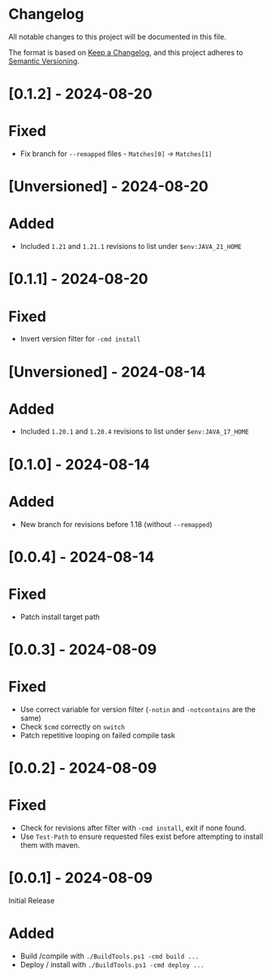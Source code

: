 # Changelog

All notable changes to this project will be documented in this file.

The format is based on [Keep a Changelog](https://keepachangelog.com/en/1.1.0/),
and this project adheres to [Semantic Versioning](https://semver.org/spec/v2.0.0.html).

# [0.1.2] - 2024-08-20

# Fixed

- Fix branch for `--remapped` files - `Matches[0]` -> `Matches[1]`

# [Unversioned] - 2024-08-20

# Added

- Included `1.21` and `1.21.1` revisions to list under `$env:JAVA_21_HOME`

# [0.1.1] - 2024-08-20

# Fixed

- Invert version filter for `-cmd install`

# [Unversioned] - 2024-08-14

# Added

- Included `1.20.1` and `1.20.4` revisions to list under `$env:JAVA_17_HOME`

# [0.1.0] - 2024-08-14

# Added

- New branch for revisions before 1.18 (without `--remapped`)

# [0.0.4] - 2024-08-14

# Fixed

- Patch install target path

# [0.0.3] - 2024-08-09

# Fixed

- Use correct variable for version filter (`-notin` and `-notcontains` are the same)
- Check `$cmd` correctly on `switch`
- Patch repetitive looping on failed compile task

# [0.0.2] - 2024-08-09

# Fixed

- Check for revisions after filter with `-cmd install`, exit if none found.
- Use `Test-Path` to ensure requested files exist before attempting to install them with maven.

# [0.0.1] - 2024-08-09

Initial Release

# Added

- Build /compile with `./BuildTools.ps1 -cmd build ...`
- Deploy / install with `./BuildTools.ps1 -cmd deploy ...`
